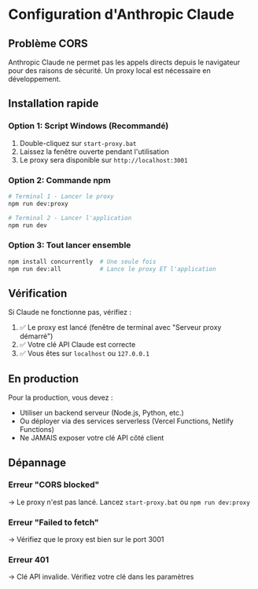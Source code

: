 # Configuration d'Anthropic Claude

## Problème CORS

Anthropic Claude ne permet pas les appels directs depuis le navigateur pour des raisons de sécurité. Un proxy local est nécessaire en développement.

## Installation rapide

### Option 1: Script Windows (Recommandé)
1. Double-cliquez sur `start-proxy.bat`
2. Laissez la fenêtre ouverte pendant l'utilisation
3. Le proxy sera disponible sur `http://localhost:3001`

### Option 2: Commande npm
```bash
# Terminal 1 - Lancer le proxy
npm run dev:proxy

# Terminal 2 - Lancer l'application
npm run dev
```

### Option 3: Tout lancer ensemble
```bash
npm install concurrently  # Une seule fois
npm run dev:all           # Lance le proxy ET l'application
```

## Vérification

Si Claude ne fonctionne pas, vérifiez :
1. ✅ Le proxy est lancé (fenêtre de terminal avec "Serveur proxy démarré")
2. ✅ Votre clé API Claude est correcte
3. ✅ Vous êtes sur `localhost` ou `127.0.0.1`

## En production

Pour la production, vous devez :
- Utiliser un backend serveur (Node.js, Python, etc.)
- Ou déployer via des services serverless (Vercel Functions, Netlify Functions)
- Ne JAMAIS exposer votre clé API côté client

## Dépannage

### Erreur "CORS blocked"
→ Le proxy n'est pas lancé. Lancez `start-proxy.bat` ou `npm run dev:proxy`

### Erreur "Failed to fetch"
→ Vérifiez que le proxy est bien sur le port 3001

### Erreur 401
→ Clé API invalide. Vérifiez votre clé dans les paramètres
